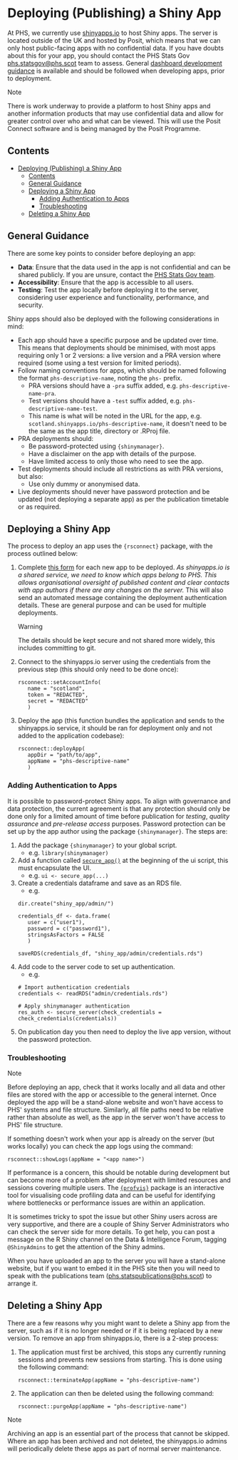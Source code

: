 # Deploying (Publishing) a Shiny App

At PHS, we currently use [shinyapps.io](http://shinyapps.io) to host Shiny apps. The server is located outside of the UK and hosted by Posit, which means that we can only host public-facing apps with no confidential data. If you have doubts about this for your app, you should contact the PHS Stats Gov [phs.statsgov@phs.scot](mailto:phs.statsgov@phs.scot) team to assess. General [dashboard development guidance](https://public-health-scotland.github.io/knowledge-base/docs/Information%20Sharing?doc=Dashboard%20development%20guidance.md) is available and should be followed when developing apps, prior to deployment.

> [!NOTE]
> There is work underway to provide a platform to host Shiny apps and another information products that may use confidential data and allow for greater control over who and what can be viewed. This will use the Posit Connect software and is being managed by the Posit Programme.

## Contents

- [Deploying (Publishing) a Shiny App](#deploying-publishing-a-shiny-app)
  - [Contents](#contents)
  - [General Guidance](#general-guidance)
  - [Deploying a Shiny App](#deploying-a-shiny-app)
    - [Adding Authentication to Apps](#adding-authentication-to-apps)
    - [Troubleshooting](#troubleshooting)
  - [Deleting a Shiny App](#deleting-a-shiny-app)

## General Guidance

There are some key points to consider before deploying an app:

- **Data**: Ensure that the data used in the app is not confidential and can be shared publicly. If you are unsure, contact the [PHS Stats Gov team](mailto:phs.statsgov@phs.scot).
- **Accessibility**: Ensure that the app is accessible to all users.
- **Testing**: Test the app locally before deploying it to the server, considering user experience and functionality, performance, and security.

Shiny apps should also be deployed with the following considerations in mind:

- Each app should have a specific purpose and be updated over time. This means that deployments should be minimised, with most apps requiring only 1 or 2 versions: a live version and a PRA version where required (some using a test version for limited periods).
- Follow naming conventions for apps, which should be named following the format `phs-descriptive-name`, noting the `phs-` prefix.
  - PRA versions should have a `-pra` suffix added, e.g. `phs-descriptive-name-pra`.
  - Test versions should have a `-test` suffix added, e.g. `phs-descriptive-name-test`.
  - This name is what will be noted in the URL for the app, e.g. `scotland.shinyapps.io/phs-descriptive-name`, it doesn't need to be the same as the app title, directory or .RProj file.
- PRA deployments should:
  - Be password-protected using `{shinymanager}`.
  - Have a disclaimer on the app with details of the purpose.
  - Have limited access to only those who need to see the app.
- Test deployments should include all restrictions as with PRA versions, but also:
  - Use only dummy or anonymised data.
- Live deployments should never have password protection and be updated (not deploying a separate app) as per the publication timetable or as required.

## Deploying a Shiny App

The process to deploy an app uses the `{rsconnect}` package, with the process outlined below:

1. Complete [this form](https://forms.office.com/e/shBeTxkvBD) for each new app to be deployed.
   _As shinyapps.io is a shared service, we need to know which apps belong to PHS. This allows organisational oversight of published content and clear contacts with app authors if there are any changes on the server._
   This will also send an automated message containing the deployment authentication details. These are general purpose and can be used for multiple deployments.
   > [!WARNING]
   > The details should be kept secure and not shared more widely, this includes committing to git.
2. Connect to the shinyapps.io server using the credentials from the previous step (this should only need to be done once):
   ```
   rsconnect::setAccountInfo(
      name = "scotland",
      token = "REDACTED",
      secret = "REDACTED"
      )
   ```
3. Deploy the app (this function bundles the application and sends to the shinyapps.io service, it should be ran for deployment only and not added to the application codebase):
   ```
   rsconnect::deployApp(
      appDir = "path/to/app",
      appName = "phs-descriptive-name"
      )
   ```

### Adding Authentication to Apps

It is possible to password-protect Shiny apps. To align with governance and data protection, the current agreement is that any protection should only be done only for a limited amount of time before publication for _testing_, _quality assurance_ and _pre-release access_ purposes. Password protection can be set up by the app author using the package `{shinymanager}`. The steps are:

1. Add the package `{shinymanager}` to your global script.
   - e.g. `library(shinymanager)`
2. Add a function called [`secure_app()`](https://search.r-project.org/CRAN/refmans/shinymanager/html/secure-app.html) at the beginning of the ui script, this must encapsulate the UI.
   - e.g. `ui <- secure_app(...)`
3. Create a credentials dataframe and save as an RDS file.
   - e.g.
   ```
   dir.create("shiny_app/admin/")

   credentials_df <- data.frame(
      user = c("user1"),
      password = c("password1"),
      stringsAsFactors = FALSE
      )

   saveRDS(credentials_df, "shiny_app/admin/credentials.rds")
   ```
4. Add code to the server code to set up authentication.
   - e.g.
   ```
   # Import authentication credentials
   credentials <- readRDS("admin/credentials.rds")

   # Apply shinymanager authentication
   res_auth <- secure_server(check_credentials = check_credentials(credentials))
   ``` 
5. On publication day you then need to deploy the live app version, without the password protection.

### Troubleshooting

> [!NOTE]
> Before deploying an app, check that it works locally and all data and other files are stored with the app or accessible to the general internet. Once deployed the app will be a stand-alone website and won't have access to PHS' systems and file structure.
> Similarly, all file paths need to be relative rather than absolute as well, as the app in the server won't have access to PHS' file structure.

If something doesn't work when your app is already on the server (but works locally) you can check the app logs using the command:  

`rsconnect::showLogs(appName = "<app name>")`

If performance is a concern, this should be notable during development but can become more of a problem after deployment with limited resources and sessions covering multiple users. The [`{profvis}`](https://profvis.r-lib.org/index.html) package is an interactive tool for visualising code profiling data and can be useful for identifying where bottlenecks or performance issues are within an application.

It is sometimes tricky to spot the issue but other Shiny users across are very supportive, and there are a couple of Shiny Server Administrators who can check the server side for more details. To get help, you can post a message on the R Shiny channel on the Data & Intelligence Forum, tagging `@ShinyAdmins` to get the attention of the Shiny admins.

When you have uploaded an app to the server you will have a stand-alone website, but if you want to embed it in the PHS site then you will need to speak with the publications team (<phs.statspublications@phs.scot>) to arrange it.  

## Deleting a Shiny App

There are a few reasons why you might want to delete a Shiny app from the server, such as if it is no longer needed or if it is being replaced by a new version. To remove an app from shinyapps.io, there is a 2-step process:

1. The application must first be archived, this stops any currently running sessions and prevents new sessions from starting. This is done using the following command:
   ```
   rsconnect::terminateApp(appName = "phs-descriptive-name")
   ```
2. The application can then be deleted using the following command:
   ```
   rsconnect::purgeApp(appName = "phs-descriptive-name")
   ```

> [!NOTE]
> Archiving an app is an essential part of the process that cannot be skipped. Where an app has been archived and not deleted, the shinyapps.io admins will periodically delete these apps as part of normal server maintenance.

